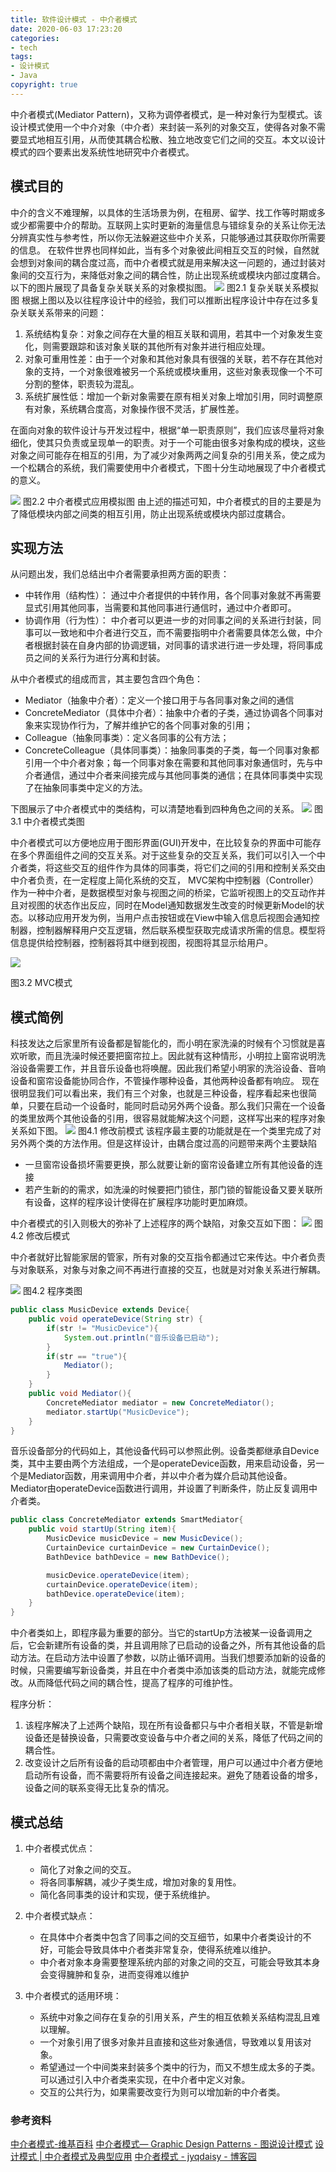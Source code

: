 ```yaml
---
title: 软件设计模式 - 中介者模式
date: 2020-06-03 17:23:20
categories: 
- tech
tags: 
- 设计模式
- Java
copyright: true
---
```


中介者模式(Mediator Pattern)，又称为调停者模式，是一种对象行为型模式。该设计模式使用一个中介对象（中介者）来封装一系列的对象交互，使得各对象不需要显式地相互引用，从而使其耦合松散、独立地改变它们之间的交互。本文以设计模式的四个要素出发系统性地研究中介者模式。

<!--more-->

## 模式目的
中介的含义不难理解，以具体的生活场景为例，在租房、留学、找工作等时期或多或少都需要中介的帮助。互联网上实时更新的海量信息与错综复杂的关系让你无法分辨真实性与参考性，所以你无法躲避这些中介关系，只能够通过其获取你所需要的信息。
在软件世界也同样如此，当有多个对象彼此间相互交互的时候，自然就会想到对象间的耦合度过高，而中介者模式就是用来解决这一问题的，通过封装对象间的交互行为，来降低对象之间的耦合性，防止出现系统或模块内部过度耦合。以下的图片展现了具备复杂关联关系的对象模拟图。
![](http://images.stephenfang.xyz/mweb/15917479538199.jpg)
图2.1 复杂关联关系模拟图
根据上图以及以往程序设计中的经验，我们可以推断出程序设计中存在过多复杂关联关系带来的问题：
1.	系统结构复杂：对象之间存在大量的相互关联和调用，若其中一个对象发生变化，则需要跟踪和该对象关联的其他所有对象并进行相应处理。
2.	对象可重用性差：由于一个对象和其他对象具有很强的关联，若不存在其他对象的支持，一个对象很难被另一个系统或模块重用，这些对象表现像一个不可分割的整体，职责较为混乱。
3.	系统扩展性低：增加一个新对象需要在原有相关对象上增加引用，同时调整原有对象，系统耦合度高，对象操作很不灵活，扩展性差。

在面向对象的软件设计与开发过程中，根据“单一职责原则”，我们应该尽量将对象细化，使其只负责或呈现单一的职责。对于一个可能由很多对象构成的模块，这些对象之间可能存在相互的引用，为了减少对象两两之间复杂的引用关系，使之成为一个松耦合的系统，我们需要使用中介者模式，下图十分生动地展现了中介者模式的意义。

![](http://images.stephenfang.xyz/mweb/15917479852765.jpg)
图2.2 中介者模式应用模拟图
由上述的描述可知，中介者模式的目的主要是为了降低模块内部之间类的相互引用，防止出现系统或模块内部过度耦合。

## 实现方法
从问题出发，我们总结出中介者需要承担两方面的职责：
- 中转作用（结构性）：
通过中介者提供的中转作用，各个同事对象就不再需要显式引用其他同事，当需要和其他同事进行通信时，通过中介者即可。
- 协调作用（行为性）：
中介者可以更进一步的对同事之间的关系进行封装，同事可以一致地和中介者进行交互，而不需要指明中介者需要具体怎么做，中介者根据封装在自身内部的协调逻辑，对同事的请求进行进一步处理，将同事成员之间的关系行为进行分离和封装。

从中介者模式的组成而言，其主要包含四个角色：
- Mediator（抽象中介者）：定义一个接口用于与各同事对象之间的通信
-	ConcreteMediator（具体中介者）：抽象中介者的子类，通过协调各个同事对象来实现协作行为，了解并维护它的各个同事对象的引用；
-	Colleague（抽象同事类）：定义各同事的公有方法；
-	ConcreteColleague（具体同事类）：抽象同事类的子类，每一个同事对象都引用一个中介者对象；每一个同事对象在需要和其他同事对象通信时，先与中介者通信，通过中介者来间接完成与其他同事类的通信；在具体同事类中实现了在抽象同事类中定义的方法。

下图展示了中介者模式中的类结构，可以清楚地看到四种角色之间的关系。
![](http://images.stephenfang.xyz/mweb/15917481238616.jpg)
图3.1 中介者模式类图

中介者模式可以方便地应用于图形界面(GUI)开发中，在比较复杂的界面中可能存在多个界面组件之间的交互关系。对于这些复杂的交互关系，我们可以引入一个中介者类，将这些交互的组件作为具体的同事类，将它们之间的引用和控制关系交由中介者负责，在一定程度上简化系统的交互，
MVC架构中控制器（Controller）作为一种中介者，是数据模型对象与视图之间的桥梁，它监听视图上的交互动作并且对视图的状态作出反应，同时在Model通知数据发生改变的时候更新Model的状态。以移动应用开发为例，当用户点击按钮或在View中输入信息后视图会通知控制器，控制器解释用户交互逻辑，然后联系模型获取完成请求所需的信息。模型将信息提供给控制器，控制器将其中继到视图，视图将其显示给用户。
 
![](http://images.stephenfang.xyz/mweb/15917481870001.jpg)

图3.2 MVC模式

## 模式简例
科技发达之后家里所有设备都是智能化的，而小明在家洗澡的时候有个习惯就是喜欢听歌，而且洗澡时候还要把窗帘拉上。因此就有这种情形，小明拉上窗帘说明洗浴设备需要工作，并且音乐设备也将唤醒。因此我们希望小明家的洗浴设备、音响设备和窗帘设备能协同合作，不管操作哪种设备，其他两种设备都有响应。
现在很明显我们可以看出来，我们有三个对象，也就是三种设备，程序看起来也很简单，只要在启动一个设备时，能同时启动另外两个设备。那么我们只需在一个设备的类里放两个其他设备的引用，很容易就能解决这个问题，这样写出来的程序对象关系如下图。
![](http://images.stephenfang.xyz/mweb/15917485113553.jpg) 
图4.1 修改前模式
该程序最主要的功能就是在一个类里完成了对另外两个类的方法作用。但是这样设计，由耦合度过高的问题带来两个主要缺陷
- 一旦窗帘设备损坏需要更换，那么就要让新的窗帘设备建立所有其他设备的连接
- 若产生新的的需求，如洗澡的时候要把门锁住，那门锁的智能设备又要关联所有设备，这样的程序设计使得在扩展程序功能时更加麻烦。

中介者模式的引入则极大的弥补了上述程序的两个缺陷，对象交互如下图：
![](http://images.stephenfang.xyz/mweb/15917485380247.jpg)
图4.2 修改后模式
 
中介者就好比智能家居的管家，所有对象的交互指令都通过它来传达。中介者负责与对象联系，对象与对象之间不再进行直接的交互，也就是对对象关系进行解耦。

 ![](http://images.stephenfang.xyz/mweb/15917485453277.jpg)
图4.2 程序类图

```java
public class MusicDevice extends Device{
    public void operateDevice(String str) {
        if(str != "MusicDevice"){
            System.out.println("音乐设备已启动");
        }
        if(str == "true"){
            Mediator();
        }
    }
    public void Mediator(){
        ConcreteMediator mediator = new ConcreteMediator();
        mediator.startUp("MusicDevice");
    }
}	
```
音乐设备部分的代码如上，其他设备代码可以参照此例。设备类都继承自Device类，其中主要由两个方法组成，一个是operateDevice函数，用来启动设备，另一个是Mediator函数，用来调用中介者，并以中介者为媒介启动其他设备。Mediator由operateDevice函数进行调用，并设置了判断条件，防止反复调用中介者类。

```java
public class ConcreteMediator extends SmartMediator{
    public void startUp(String item){
        MusicDevice musicDevice = new MusicDevice();
        CurtainDevice curtainDevice = new CurtainDevice();
        BathDevice bathDevice = new BathDevice();

        musicDevice.operateDevice(item);
        curtainDevice.operateDevice(item);
        bathDevice.operateDevice(item);
    }
}
```

中介者类如上，即程序最为重要的部分。当它的startUp方法被某一设备调用之后，它会新建所有设备的类，并且调用除了已启动的设备之外，所有其他设备的启动方法。在启动方法中设置了参数，以防止循环调用。当我们想要添加新的设备的时候，只需要编写新设备类，并且在中介者类中添加该类的启动方法，就能完成修改。从而降低代码之间的耦合性，提高了程序的可维护性。

程序分析：
1. 该程序解决了上述两个缺陷，现在所有设备都只与中介者相关联，不管是新增设备还是替换设备，只需要改变设备与中介者之间的关系，降低了代码之间的耦合性。
2. 改变设计之后所有设备的启动项都由中介者管理，用户可以通过中介者方便地启动所有设备，而不需要将所有设备之间连接起来。避免了随着设备的增多，设备之间的联系变得无比复杂的情况。

## 模式总结
1.	中介者模式优点：
    - 简化了对象之间的交互。
    - 将各同事解耦，减少子类生成，增加对象的复用性。
    - 简化各同事类的设计和实现，便于系统维护。

2.	中介者模式缺点：
    - 在具体中介者类中包含了同事之间的交互细节，如果中介者类设计的不好，可能会导致具体中介者类非常复杂，使得系统难以维护。
    - 中介者对象本身需要整理系统内部的对象之间的交互，可能会导致其本身会变得臃肿和复杂，进而变得难以维护

3. 中介者模式的适用环境：
    - 系统中对象之间存在复杂的引用关系，产生的相互依赖关系结构混乱且难以理解。
    - 一个对象引用了很多对象并且直接和这些对象通信，导致难以复用该对象。
    - 希望通过一个中间类来封装多个类中的行为，而又不想生成太多的子类。可以通过引入中介者类来实现，在中介者中定义对象。
    - 交互的公共行为，如果需要改变行为则可以增加新的中介者类。

### 参考资料
[中介者模式-维基百科](https://zh.wikipedia.org/wiki/%E4%B8%AD%E4%BB%8B%E8%80%85%E6%A8%A1%E5%BC%8F)
[中介者模式— Graphic Design Patterns - 图说设计模式](https://design-patterns.readthedocs.io/zh_CN/latest/behavioral_patterns/mediator.html)
[设计模式 | 中介者模式及典型应用](https://juejin.im/post/5bd275dc51882529290fe2c5)
[中介者模式 - jyqdaisy - 博客园](https://storm.cis.fordham.edu/~gweiss/data-mining/datasets.html)
